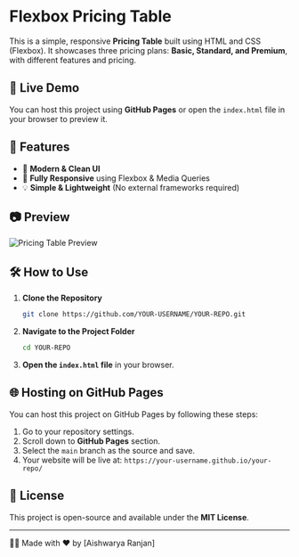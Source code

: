 # Flexbox Pricing Table

This is a simple, responsive **Pricing Table** built using HTML and CSS (Flexbox). It showcases three pricing plans: **Basic, Standard, and Premium**, with different features and pricing.

## 🚀 Live Demo
You can host this project using **GitHub Pages** or open the `index.html` file in your browser to preview it.



## 📌 Features
- 🎨 **Modern & Clean UI**
- 📱 **Fully Responsive** using Flexbox & Media Queries
- 💡 **Simple & Lightweight** (No external frameworks required)

## 📷 Preview
![Pricing Table Preview](https://via.placeholder.com/800x400?text=Pricing+Table+Preview)

## 🛠 How to Use
1. **Clone the Repository**
   ```sh
   git clone https://github.com/YOUR-USERNAME/YOUR-REPO.git
   ```
2. **Navigate to the Project Folder**
   ```sh
   cd YOUR-REPO
   ```
3. **Open the `index.html` file** in your browser.

## 🌐 Hosting on GitHub Pages
You can host this project on GitHub Pages by following these steps:
1. Go to your repository settings.
2. Scroll down to **GitHub Pages** section.
3. Select the `main` branch as the source and save.
4. Your website will be live at: `https://your-username.github.io/your-repo/`

## 📜 License
This project is open-source and available under the **MIT License**.

---
👨‍💻 Made with ❤️ by [Aishwarya Ranjan]

